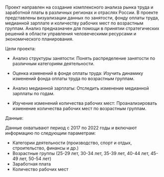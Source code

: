 Проект направлен на создание комплексного анализа рынка труда и заработной платы в различных регионах и отраслях России. В проекте представлены визуализации данных по занятости, фонду оплаты труда, медианной зарплате и количеству рабочих мест по возрастным группам. Анализ предназначен для помощи в принятии стратегических решений в области управления человеческими ресурсами и экономического планирования.

Цели проекта:

- Анализ структуры занятости: Понять распределение занятости по различным категориям деятельности.

- Оценка изменений в фонде оплаты труда: Изучить динамику изменений фонда оплаты труда по возрастным группам.

- Анализ медианной зарплаты: Отследить изменение медианной зарплаты по годам.

- Изучение изменений количества рабочих мест: Проанализировать изменение количества рабочих мест по возрастным группам.

Данные:

Данные охватывают период с 2017 по 2022 годы и включают информацию по следующим параметрам:

- Категории деятельности (производство, спорт и отдых, строительство, финансы и др.)
- Возрастные группы (25-29 лет, 30-34 лет, 35-39 лет, 40-44 лет, 45-49 лет, 50-54 лет)
- Заработная плата
- Количество рабочих мест
